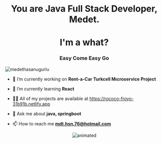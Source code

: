 <h1 align="center">You are Java Full Stack Developer, Medet.</h1>
<h1 align="center">I'm a what?</h1>

<h3 align="center">Easy Come Easy Go</h3>

<div align="center">
  

</div>
<p align="left"> <img src="https://komarev.com/ghpvc/?username=medethasanugurlu&label=Profile%20views&color=0e75b6&style=flat" alt="medethasanugurlu" /> </p>

- 🔭 I’m currently working on **Rent-a-Car Turkcell Mıcroservice Project**

- 🌱 I’m currently learning **React**

- 👨‍💻 All of my projects are available at https://rococo-froyo-31b91b.netlify.app

- 💬 Ask me about **java, springboot**

- 📫 How to reach me **mdt.hsn.76@hotmail.com**

<p align="center">
  <img src="https://user-images.githubusercontent.com/77449083/236438116-b9d9499e-c124-459b-9e90-98eb67a0a6c1.gif" alt="animated" />
</p>



